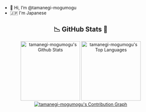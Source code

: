 - 👋 Hi, I’m @tamanegi-mogumogu
- 🇯🇵 I'm Japanese

<h2 align = "center"> 📉 GitHub Stats 🌟 </h2>
<div> 
<p align = "center">
  <a href="https://github.com/tamanegi-mogumogu"><img alt="tamanegi-mogumogu's Github Stats" src="https://github-readme-stats.vercel.app/api/?username=tamanegi-mogumogu&show_icons=true&include_all_commits=true&count_private=true&theme=material-palenight&hide_border=true&bg_color=1F222E&title_color=F85D7F&icon_color=F8D866&line_height=28&rank_icon=github" height="192px"/></a>
  <a href="https://github.com/tamanegi-mogumogu"><img alt="tamanegi-mogumogu's Top Languages" src="https://denvercoder1-github-readme-stats.vercel.app/api/top-langs/?username=tamanegi-mogumogu&langs_count=8&layout=compact&theme=material-palenight&hide_border=true&bg_color=1F222E&title_color=F85D7F&icon_color=F8D866" height="192px"/></a>
  <a href="https://github.com/tamanegi-mogumogu"><img alt="tamanegi-mogumogu's Contribution Graph" src="https://github-readme-activity-graph.vercel.app/graph?username=tamanegi-mogumogu&theme=dracula&bg_color=1F222E&title_color=F85D7F&point=F8D866&line=F85D7F&color=a6accd&hide_border=true&radius=4.5" /></a>
</p>
</div>
<br>


